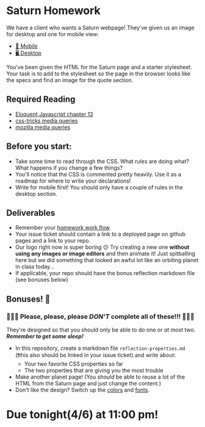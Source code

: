# Saturn Homework

We have a client who wants a Saturn webpage! They've given us an image for desktop and one for mobile view:

- [📱 Mobile](./specs/saturn-mobile.jpg)
- [🖥 Desktop](./specs/saturn-desktop.jpg)

You've been given the HTML for the Saturn page and a starter stylesheet. Your task is to add to the stylesheet so the page in the browser looks like the specs and find an image for the quote section.

## Required Reading
- [Eloquent Javascript chapter 13](http://eloquentjavascript.net/13_dom.html)
- [css-tricks media queries](https://css-tricks.com/snippets/css/media-queries-for-standard-devices/)
- [mozilla media queries](https://developer.mozilla.org/en-US/docs/Web/CSS/Media_Queries/Using_media_queries) 

## Before you start: 

- Take some time to read through the CSS. What rules are doing what? What happens if you change a few things? 
- You'll notice that the CSS is commented pretty heavily. Use it as a roadmap for where to write your declarations!
- Write for mobile first! You should only have a couple of rules in the desktop section.

## Deliverables

- Remember your [homework work flow](https://git.generalassemb.ly/nyc-wdi-hypatia/hypatia-students/blob/master/hw-workflow.md)
- Your issue ticket should contain a link to a deployed page on github pages and a link to your repo.
- Our logo right now is super boring 😕 Try creating a new one **without using any images or image editors** and then animate it! Just spitballing here but we did something that looked an awful lot like an orbiting planet in class today...
- If applicable, your repo should have the bonus reflection markdown file (see bonuses below)

## Bonuses! 🎉

### 🚨🚨🚨 Please, please, please *DON'T* complete all of these!!! 🚨🚨🚨

They're designed so that you should only be able to do one or *at most* two. ***Remember to get some sleep!***

- In this repository, create a markdown file `reflection-properties.md` (❗️this also should be linked in your issue ticket) and write about: 
    - Your two favorite CSS properties so far
    - The two properties that are giving you the most trouble
- Make another planet page! (You *should* be able to reuse a lot of the HTML from the Saturn page and just change the content.)
- Don't like the design? Switch up the [colors](http://www.vanschneider.com/colors/) and [fonts](https://fonts.google.com/).

# Due tonight(4/6) at 11:00 pm!
